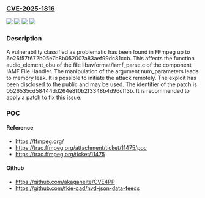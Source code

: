 ### [CVE-2025-1816](https://cve.mitre.org/cgi-bin/cvename.cgi?name=CVE-2025-1816)
![](https://img.shields.io/static/v1?label=Product&message=FFmpeg&color=blue)
![](https://img.shields.io/static/v1?label=Version&message=%3D%206e26f57f672b05e7b8b052007a83aef99dc81ccb%20&color=brighgreen)
![](https://img.shields.io/static/v1?label=Vulnerability&message=Denial%20of%20Service&color=brighgreen)
![](https://img.shields.io/static/v1?label=Vulnerability&message=Memory%20Leak&color=brighgreen)

### Description

A vulnerability classified as problematic has been found in FFmpeg up to 6e26f57f672b05e7b8b052007a83aef99dc81ccb. This affects the function audio_element_obu of the file libavformat/iamf_parse.c of the component IAMF File Handler. The manipulation of the argument num_parameters leads to memory leak. It is possible to initiate the attack remotely. The exploit has been disclosed to the public and may be used. The identifier of the patch is 0526535cd58444dd264e810b2f3348b4d96cff3b. It is recommended to apply a patch to fix this issue.

### POC

#### Reference
- https://ffmpeg.org/
- https://trac.ffmpeg.org/attachment/ticket/11475/poc
- https://trac.ffmpeg.org/ticket/11475

#### Github
- https://github.com/akaganeite/CVE4PP
- https://github.com/fkie-cad/nvd-json-data-feeds

